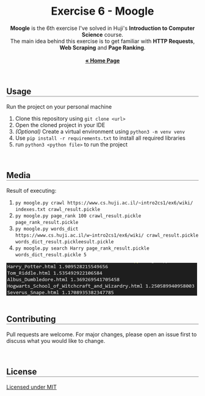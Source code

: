 <div align="center">
  <h1 align="center" style="border-bottom: none"><b>Exercise 6</b> - Moogle</h1>

  <p align="center">
    <b>Moogle</b> is the 6th exercise I've solved in Huji's <b>Introduction to Computer Science</b> course.
    <br>
    The main idea behind this exercise is to get familiar with <b>HTTP Requests</b>, <b>Web Scraping</b> and <b>Page Ranking</b>.
    <br>
    <br>
    <a href="https://github.com/LielAmar/Introduction-To-CS-solutions"><strong>« Home Page</strong></a>
    <br>
  </p>
</div>

<br>

<div align="left">
  <h2 align="left" style="border-bottom: 1px solid gray">Usage</h2>

  <p>Run the project on your personal machine</p>
  <ol align="left">
    <li>Clone this repository using <code>git clone &lt;url&gt;</code></li>
    <li>Open the cloned project in your IDE</li>
    <li><i>(Optional)</i> Create a virtual environment using <code>python3 -m venv venv</code></li>
    <li>Use <code>pip install -r requirements.txt</code> to install all required libraries</li>
    <li>run <code>python3 &lt;python file&gt;</code> to run the project</li>
  </ol>
</div>

<br>

<div align="left">
  <h2 align="left" style="border-bottom: 1px solid gray">Media</h2>

  <div align="left">
    <p>Result of executing:</p>
    <ol>
      <li><code>py moogle.py crawl https://www.cs.huji.ac.il/~intro2cs1/ex6/wiki/ indexes.txt crawl_result.pickle</code></li>
      <li><code>py moogle.py page_rank 100 crawl_result.pickle page_rank_result.pickle</code></li>
      <li><code>py moogle.py words_dict https://www.cs.huji.ac.il/w~intro2cs1/ex6/wiki/ crawl_result.pickle words_dict_result.pickleesult.pickle</code></li>
      <li><code>py moogle.py search Harry page_rank_result.pickle words_dict_result.pickle 5</code></li>
    </ol>
    <img src="./media/1.png" alt="1" width="500px" />  
  </div>
</div>

<br>

<div align="left">
  <h2 align="left" style="border-bottom: 1px solid gray">Contributing</h2>

  <p align="left">
    Pull requests are welcome. For major changes, please open an issue first to discuss what you would like to change.
  </p>
</div>

<br>

<div align="left">
  <h2 align="left" style="border-bottom: 1px solid gray">License</h2>

  <p align="left">
    <a href="https://choosealicense.com/licenses/mit/">Licensed under MIT</a>
  </p>
</div>